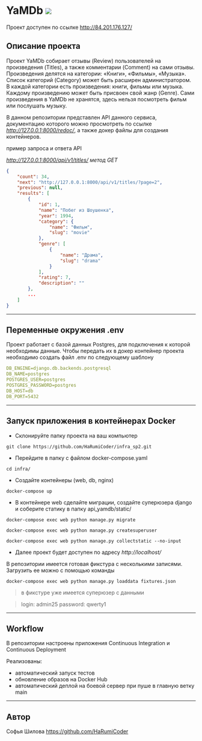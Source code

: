 # YaMDb ![](https://github.com/HaRumiCoder/yamdb_final/actions/workflows/yamdb_workflow.yml/badge.svg)

Проект доступен по ссылке http://84.201.176.127/

## Описание проекта

Проект YaMDb собирает отзывы (Review) пользователей на произведения (Titles), а также комментарии (Comment) на сами отзывы. Произведения делятся на категории: «Книги», «Фильмы», «Музыка». Список категорий (Category) может быть расширен администратором. В каждой категории есть произведения: книги, фильмы или музыка. Каждому произведению может быть присвоен свой жанр (Genre). Сами произведения в YaMDb не хранятся, здесь нельзя посмотреть фильм или послушать музыку. 

В данном репозитории представлен API данного сервиса, документацию которого можно просмотреть по ссылке *http://127.0.0.1:8000/redoc/*, а также докер файлы для создания контейнеров.

пример запроса и ответа API

*http://127.0.0.1:8000/api/v1/titles/ метод GET*

```json
{
    "count": 34,
    "next": "http://127.0.0.1:8000/api/v1/titles/?page=2",
    "previous": null,
    "results": [
        {
            "id": 1,
            "name": "Побег из Шоушенка",
            "year": 1994,
            "category": {
                "name": "Фильм",
                "slug": "movie"
            },
            "genre": [
                {
                    "name": "Драма",
                    "slug": "drama"
                }
            ],
            "rating": 7,
            "description": ""
        },
        ...
    ]
}
```


____
## Переменные окружения .env

Проект работает с базой данных Postgres, для подключения к которой необходимы данные.
Чтобы передать их в докер контейнер проекта необходимо создать файл .env по следующему шаблону

```yaml
DB_ENGINE=django.db.backends.postgresql
DB_NAME=postgres
POSTGRES_USER=postgres
POSTGRES_PASSWORD=postgres
DB_HOST=db
DB_PORT=5432
```


____
## Запуск приложения в контейнерах Docker

- Склонируйте папку проекта на ваш компьютер

``` git clone https://github.com/HaRumiCoder/infra_sp2.git ```

- Перейдите в папку с файлом docker-compose.yaml

``` cd infra/ ```

- Создайте контейнеры (web, db, nginx)

``` docker-compose up ```

- В контейнере web сделайте миграции, создайте суперюзера django и соберите статику в папку api_yamdb/static/

``` docker-compose exec web python manage.py migrate ```

``` docker-compose exec web python manage.py createsuperuser ```

``` docker-compose exec web python manage.py collectstatic --no-input ```

- Далее проект будет доступен по адресу *http://localhost/*

В репозитории имеется готовая фикстура с несколькими записями. Загрузить ее можно с помощью команды

``` docker-compose exec web python manage.py loaddata fixtures.json ```


> в фикстуре уже имеется суперюзер с данными

> login: admin25
> password: qwerty1



____
## Workflow 

В репозитории настроены приложения Continuous Integration и Continuous Deployment

Реализованы:

- автоматический запуск тестов
- обновление образов на Docker Hub
- автоматический деплой на боевой сервер при пуше в главную ветку main

___
## Автор

Софья Шилова https://github.com/HaRumiCoder
